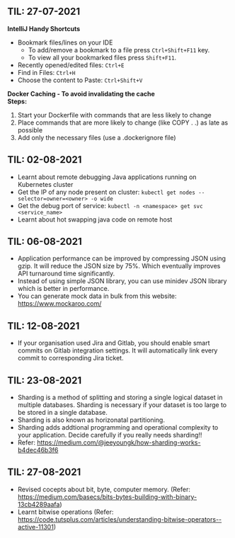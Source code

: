 ## TIL: 27-07-2021
**IntelliJ Handy Shortcuts**
* Bookmark files/lines on your IDE<br>
  * To add/remove a bookmark to a file press `Ctrl+Shift+F11` key.
  * To view all your bookmarked files press `Shift+F11`.
* Recently opened/edited files: `Ctrl+E`
* Find in Files: `Ctrl+H`
* Choose the content to Paste: `Ctrl+Shift+V`

**Docker Caching - To avoid invalidating the cache**<br>
**Steps:**
 1. Start your Dockerfile with commands that are less likely to change
 2. Place commands that are more likely to change (like COPY . .) as late as possible
 3. Add only the necessary files (use a .dockerignore file)

## TIL: 02-08-2021
- Learnt about remote debugging Java applications running on Kubernetes cluster
- Get the IP of any node present on cluster: `kubectl get nodes --selector=owner=<owner> -o wide`
- Get the debug port of service: `kubectl -n <namespace> get svc <service_name>`
- Learnt about hot swapping java code on remote host

## TIL: 06-08-2021
- Application performance can be improved by compressing JSON using gzip. It will reduce the JSON size by 75%. Which eventually improves API turnaround time significantly.
- Instead of using simple JSON library, you can use minidev JSON library which is better in performance.
- You can generate mock data in bulk from this website: https://www.mockaroo.com/

## TIL: 12-08-2021
- If your organisation used Jira and Gitlab, you should enable smart commits on Gitlab integration settings. It will automatically link every commit to corresponding Jira ticket.

## TIL: 23-08-2021
- Sharding is a method of splitting and storing a single logical dataset in multiple databases. Sharding is necessary if your dataset is too large to be stored in a single database.
- Sharding is also known as horizonatal partitioning.
- Sharding adds addtional programming and operational complexity to your application. Decide carefully if you really needs sharding!!
- Refer: https://medium.com/@jeeyoungk/how-sharding-works-b4dec46b3f6

## TIL: 27-08-2021
- Revised cocepts about bit, byte, computer memory. (Refer: https://medium.com/basecs/bits-bytes-building-with-binary-13cb4289aafa)
- Learnt bitwise operations (Refer: https://code.tutsplus.com/articles/understanding-bitwise-operators--active-11301)


